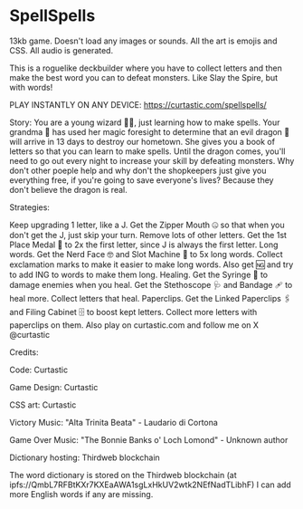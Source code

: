 # SpellSpells
13kb game. Doesn't load any images or sounds. All the art is emojis and CSS. All audio is generated.

This is a roguelike deckbuilder where you have to collect letters and then make the best word you can to defeat monsters. Like Slay the Spire, but with words!

PLAY INSTANTLY ON ANY DEVICE: https://curtastic.com/spellspells/

Story: You are a young wizard 🧙‍♂️, just learning how to make spells. Your grandma 👵 has used her magic foresight to determine that an evil dragon 🐉 will arrive in 13 days to destroy our hometown. She gives you a book of letters so that you can learn to make spells. Until the dragon comes, you'll need to go out every night to increase your skill by defeating monsters. Why don't other poeple help and why don't the shopkeepers just give you everything free, if you're going to save everyone's lives? Because they don't believe the dragon is real.

Strategies:

Keep upgrading 1 letter, like a J. Get the Zipper Mouth 🤐 so that when you don't get the J, just skip your turn. Remove lots of other letters. Get the 1st Place Medal 🥇 to 2x the first letter, since J is always the first letter.
Long words. Get the Nerd Face 🤓 and Slot Machine 🎰 to 5x long words. Collect exclamation marks to make it easier to make long words. Also get 🆖 and try to add ING to words to make them long.
Healing. Get the Syringe 💉 to damage enemies when you heal. Get the Stethoscope 🩺 and Bandage 🩹 to heal more. Collect letters that heal.
Paperclips. Get the Linked Paperclips 🖇 and Filing Cabinet 🗄 to boost kept letters. Collect more letters with paperclips on them.
Also play on curtastic.com and follow me on X @curtastic

Credits:

Code: Curtastic

Game Design: Curtastic

CSS art: Curtastic

Victory Music: "Alta Trinita Beata" - Laudario di Cortona

Game Over Music: "The Bonnie Banks o' Loch Lomond" - Unknown author

Dictionary hosting: Thirdweb blockchain

The word dictionary is stored on the Thirdweb blockchain (at ipfs://QmbL7RFBtKXr7KXEaAWA1sgLxHkUV2wtk2NEfNadTLibhF) I can add more English words if any are missing.
